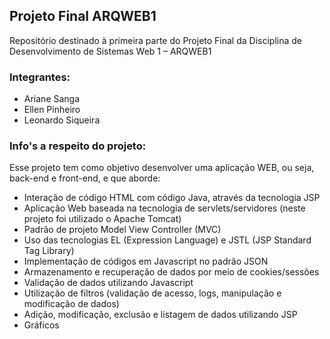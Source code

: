 ## Projeto Final ARQWEB1
Repositório destinado à primeira parte do Projeto Final da Disciplina de Desenvolvimento de Sistemas Web 1 – ARQWEB1

### Integrantes:
- Ariane Sanga
- Ellen Pinheiro
- Leonardo Siqueira

### Info's a respeito do projeto:
Esse projeto tem como objetivo desenvolver uma aplicação WEB, ou seja, back-end e front-end, e que aborde:
- Interação de código HTML com código Java, através da tecnologia JSP
- Aplicação Web baseada na tecnologia de servlets/servidores (neste projeto foi utilizado o Apache Tomcat)
- Padrão de projeto Model View Controller (MVC)
- Uso das tecnologias EL (Expression Language) e JSTL (JSP Standard Tag Library)
- Implementação de códigos em Javascript no padrão JSON
- Armazenamento e recuperação de dados por meio de cookies/sessões
- Validação de dados utilizando Javascript
- Utilização de filtros (validação de acesso, logs, manipulação e modificação de dados)
- Adição, modificação, exclusão e listagem de dados utilizando JSP
- Gráficos
